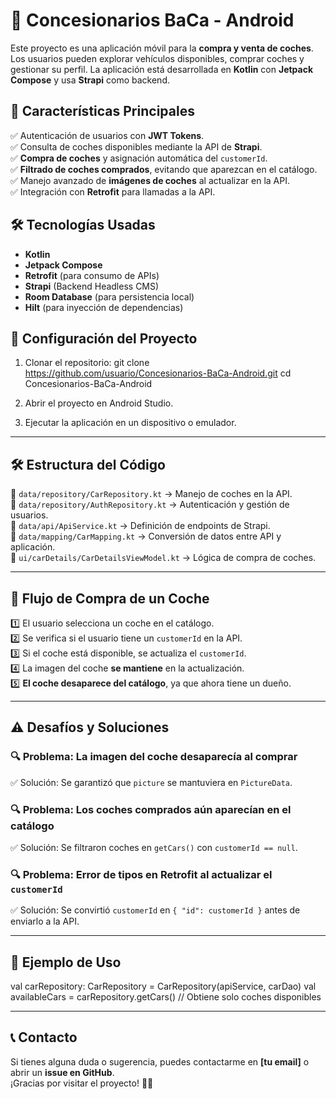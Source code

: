 # 🚗 Concesionarios BaCa - Android

Este proyecto es una aplicación móvil para la **compra y venta de coches**. Los usuarios pueden explorar vehículos disponibles, comprar coches y gestionar su perfil. La aplicación está desarrollada en **Kotlin** con **Jetpack Compose** y usa **Strapi** como backend.

## 📌 Características Principales
✅ Autenticación de usuarios con **JWT Tokens**.  
✅ Consulta de coches disponibles mediante la API de **Strapi**.  
✅ **Compra de coches** y asignación automática del `customerId`.  
✅ **Filtrado de coches comprados**, evitando que aparezcan en el catálogo.  
✅ Manejo avanzado de **imágenes de coches** al actualizar en la API.  
✅ Integración con **Retrofit** para llamadas a la API.  

## 🛠 Tecnologías Usadas
- **Kotlin**
- **Jetpack Compose**
- **Retrofit** (para consumo de APIs)
- **Strapi** (Backend Headless CMS)
- **Room Database** (para persistencia local)
- **Hilt** (para inyección de dependencias)

## 🔧 Configuración del Proyecto
1. Clonar el repositorio:
   git clone https://github.com/usuario/Concesionarios-BaCa-Android.git
   cd Concesionarios-BaCa-Android

2. Abrir el proyecto en Android Studio.

3. Ejecutar la aplicación en un dispositivo o emulador.

---

## 🛠 Estructura del Código
📂 `data/repository/CarRepository.kt` → Manejo de coches en la API.  
📂 `data/repository/AuthRepository.kt` → Autenticación y gestión de usuarios.  
📂 `data/api/ApiService.kt` → Definición de endpoints de Strapi.  
📂 `data/mapping/CarMapping.kt` → Conversión de datos entre API y aplicación.  
📂 `ui/carDetails/CarDetailsViewModel.kt` → Lógica de compra de coches.  

---

## 🚀 Flujo de Compra de un Coche
1️⃣ El usuario selecciona un coche en el catálogo.  
2️⃣ Se verifica si el usuario tiene un `customerId` en la API.  
3️⃣ Si el coche está disponible, se actualiza el `customerId`.  
4️⃣ La imagen del coche **se mantiene** en la actualización.  
5️⃣ **El coche desaparece del catálogo**, ya que ahora tiene un dueño.  

---

## ⚠ Desafíos y Soluciones
### 🔍 Problema: La imagen del coche desaparecía al comprar
✅ Solución: Se garantizó que `picture` se mantuviera en `PictureData`.  

### 🔍 Problema: Los coches comprados aún aparecían en el catálogo
✅ Solución: Se filtraron coches en `getCars()` con `customerId == null`.  

### 🔍 Problema: Error de tipos en Retrofit al actualizar el `customerId`
✅ Solución: Se convirtió `customerId` en `{ "id": customerId }` antes de enviarlo a la API.  

---

## 📌 Ejemplo de Uso
val carRepository: CarRepository = CarRepository(apiService, carDao)
val availableCars = carRepository.getCars() // Obtiene solo coches disponibles

---

## 📞 Contacto
Si tienes alguna duda o sugerencia, puedes contactarme en **[tu email]** o abrir un **issue en GitHub**.  
¡Gracias por visitar el proyecto! 🚗✨
